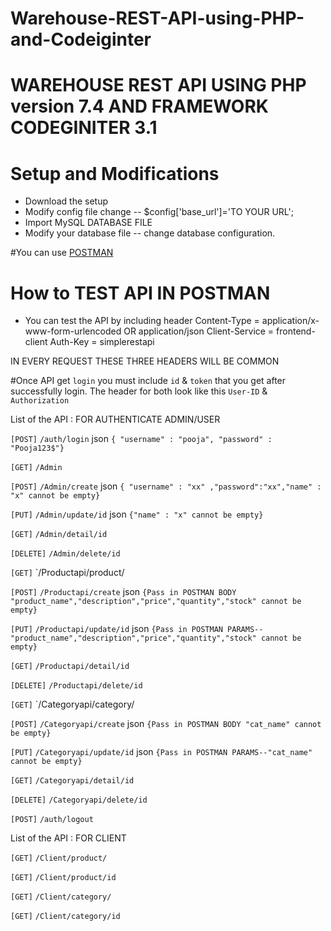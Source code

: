 # Warehouse-REST-API-using-PHP-and-Codeiginter
# WAREHOUSE REST API USING PHP version 7.4 AND FRAMEWORK CODEGINITER 3.1


# Setup and Modifications
* Download the setup
* Modify config file change -- $config['base_url']='TO YOUR URL';  
* Import MySQL DATABASE FILE
* Modify your database file -- change database configuration.


#You can use [POSTMAN](https://www.getpostman.com/)

# How to TEST API IN POSTMAN 
* You can test the API by including header 
	Content-Type = application/x-www-form-urlencoded OR application/json
	Client-Service = frontend-client
	Auth-Key = simplerestapi

 IN EVERY REQUEST THESE THREE HEADERS WILL BE COMMON

#Once API get `login` you must include `id` & `token` that you get after successfully login. The header for both look like this `User-ID` & `Authorization`

List of the API : FOR AUTHENTICATE ADMIN/USER

`[POST]` `/auth/login` json `{ "username" : "pooja", "password" : "Pooja123$"}`

`[GET]` `/Admin`

`[POST]` `/Admin/create` json `{ "username" : "xx" ,"password":"xx","name" : "x" cannot be empty}`

`[PUT]` `/Admin/update/id` json `{"name" : "x" cannot be empty}`

`[GET]` `/Admin/detail/id`

`[DELETE]` `/Admin/delete/id`


`[GET]` `/Productapi/product/

`[POST]` `/Productapi/create` json `{Pass in POSTMAN BODY "product_name","description","price","quantity","stock" cannot be empty}`

`[PUT]` `/Productapi/update/id` json `{Pass in POSTMAN PARAMS--"product_name","description","price","quantity","stock" cannot be empty}`

`[GET]` `/Productapi/detail/id`

`[DELETE]` `/Productapi/delete/id`


`[GET]` `/Categoryapi/category/

`[POST]` `/Categoryapi/create` json `{Pass in POSTMAN BODY "cat_name" cannot be empty}`

`[PUT]` `/Categoryapi/update/id` json `{Pass in POSTMAN PARAMS--"cat_name" cannot be empty}`

`[GET]` `/Categoryapi/detail/id`

`[DELETE]` `/Categoryapi/delete/id`


`[POST]` `/auth/logout`

List of the API : FOR CLIENT


`[GET]` `/Client/product/`

`[GET]` `/Client/product/id`

`[GET]` `/Client/category/`

`[GET]` `/Client/category/id`

